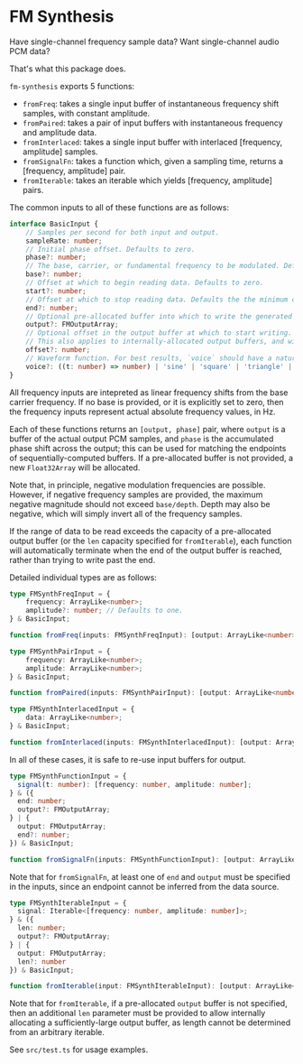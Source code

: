 # FM Synthesis

Have single-channel frequency sample data?
Want single-channel audio PCM data?

That's what this package does.

`fm-synthesis` exports 5 functions:

* `fromFreq`: takes a single input buffer of instantaneous frequency shift samples, with constant amplitude.
* `fromPaired`: takes a pair of input buffers with instantaneous frequency and amplitude data.
* `fromInterlaced`: takes a single input buffer with interlaced [frequency, amplitude] samples.
* `fromSignalFn`: takes a function which, given a sampling time, returns a [frequency, amplitude] pair.
* `fromIterable`: takes an iterable which yields [frequency, amplitude] pairs.

The common inputs to all of these functions are as follows:

```ts
interface BasicInput {
    // Samples per second for both input and output.
    sampleRate: number;
    // Initial phase offset. Defaults to zero.
    phase?: number;
    // The base, carrier, or fundamental frequency to be modulated. Defaults to zero.
    base?: number;
    // Offset at which to begin reading data. Defaults to zero.
    start?: number;
    // Offset at which to stop reading data. Defaults the the minimum of the length of the input buffers.
    end?: number;
    // Optional pre-allocated buffer into which to write the generated samples.
    output?: FMOutputArray;
    // Optional offset in the output buffer at which to start writing. Defaults to zero.
    // This also applies to internally-allocated output buffers, and will increase their length.
    offset?: number;
    // Waveform function. For best results, `voice` should have a natural period of 2Pi, and a range of -1 to 1. Defaults to Math.sin(t).
    voice?: ((t: number) => number) | 'sine' | 'square' | 'triangle' | 'sawtooth';
}
```

All frequency inputs are intepreted as linear frequency shifts from the base carrier frequency. If no base is provided, or it is explicitly set to zero, then the frequency inputs represent actual absolute frequency values, in Hz.

Each of these functions returns an `[output, phase]` pair, where `output` is a buffer of the actual output PCM samples, and `phase` is the accumulated phase shift across the output; this can be used for matching the endpoints of sequentially-computed buffers. If a pre-allocated buffer is not provided, a new `Float32Array` will be allocated.

Note that, in principle, negative modulation frequencies are possible. However, if negative frequency samples are provided, the maximum negative magnitude should not exceed `base/depth`. Depth may also be negative, which will simply invert all of the frequency samples.

If the range of data to be read exceeds the capacity of a pre-allocated output buffer (or the `len` capacity specified for `fromIterable`), each function will automatically terminate when the end of the output buffer is reached, rather than trying to write past the end.

Detailed individual types are as follows:

```ts
type FMSynthFreqInput = {
    frequency: ArrayLike<number>;
    amplitude?: number; // Defaults to one.
} & BasicInput;

function fromFreq(inputs: FMSynthFreqInput): [output: ArrayLike<number>, phase: number];
```

```ts
type FMSynthPairInput = {
    frequency: ArrayLike<number>;
    amplitude: ArrayLike<number>;
} & BasicInput;

function fromPaired(inputs: FMSynthPairInput): [output: ArrayLike<number>, phase: number];
```

```ts
type FMSynthInterlacedInput = {
    data: ArrayLike<number>;
} & BasicInput;

function fromInterlaced(inputs: FMSynthInterlacedInput): [output: ArrayLike<number>, phase: number];
```

In all of these cases, it is safe to re-use input buffers for output.

```ts
type FMSynthFunctionInput = {
  signal(t: number): [frequency: number, amplitude: number];
} & ({
  end: number;
  output?: FMOutputArray;
} | {
  output: FMOutputArray;
  end?: number;
}) & BasicInput;

function fromSignalFn(inputs: FMSynthFunctionInput): [output: ArrayLike<number>, phase: number];
```

Note that for `fromSignalFn`, at least one of `end` and `output` must be specified in the inputs, since an endpoint cannot be inferred from the data source.

```ts
type FMSynthIterableInput = {
  signal: Iterable<[frequency: number, amplitude: number]>;
} & ({
  len: number;
  output?: FMOutputArray;
} | {
  output: FMOutputArray;
  len?: number
}) & BasicInput;

function fromIterable(input: FMSynthIterableInput): [output: ArrayLike<number>, phase: number];
```

Note that for `fromIterable`, if a pre-allocated `output` buffer is not specified, then an additional `len` parameter must be provided to allow internally allocating a sufficiently-large output buffer, as length cannot be determined from an arbitrary iterable.


See `src/test.ts` for usage examples.
